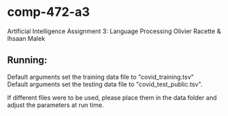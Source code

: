 # comp-472-a3
 Artificial Intelligence Assignment 3: Language Processing
Olivier Racette & Ihsaan Malek

## Running:
Default arguments set the training data file to "covid_training.tsv" <br />
Default arguments set the testing data file to "covid_test_public.tsv".

If different files were to be used, please place them in the data folder and adjust the parameters at run time.
